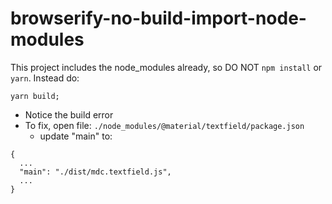 # browserify-no-build-import-node-modules

This project includes the node_modules already, so DO NOT `npm install` or `yarn`. Instead do:

```
yarn build;
```

* Notice the build error
* To fix, open file: `./node_modules/@material/textfield/package.json`
  * update "main" to:
  
```
{
  ...
  "main": "./dist/mdc.textfield.js",
  ...
}
```
